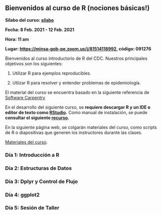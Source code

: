 ## Bienvenidos al curso de R (nociones básicas!)

**Sílabo del curso: [sílabo](/archivos/silabo.pdf)**

**Fecha: 8 Feb. 2021 - 12 Feb. 2021**

**Hora: 11 am** 

**Lugar: https://minsa-gob-pe.zoom.us/j/81514118992, código: 091276**

Bienvenidos al curso introductorio de R del CDC. Nuestros principales objetivos son los siguientes:

1. Utilizar R para ejemplos reproducibles. 

2. Utlizar R para resolver y entender problemas de epidemiología. 

El material del curso se encuentra basado en la siguiente referencia de [Software Carpentry](https://swcarpentry.github.io/r-novice-gapminder-es/reference)

En el desarrollo del siguiente curso, se **requiere descargar R y un IDE o editor de texto como [RStudio](https://rstudio.com/).** Como manual de instalación, se puede **consultar el siguiente [recurso](/archivos/instalacion.pdf).**

En la siguiente página web, se colgarán materiales del curso, como scripts de R o diapositivas que generen los instructores durante las clases. 

[Materiales del curso](https://drive.google.com/drive/folders/1zcNci8RT4nujs19Knv20NuEO1gMMU-xn?usp=sharing).

### Día 1: Introducción a R 

### Día 2: Estructuras de Datos

### Día 3: Dplyr y Control de Flujo

### Día 4: ggplot2

### Día 5: Sesión de Taller
